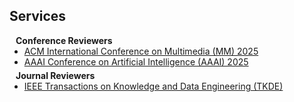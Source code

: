 ## Services

<h4 style="margin:0 10px 0;">Conference Reviewers</h4>

<ul style="margin:0 0 5px;">
   <li><a href="https://acmmm2025.org/"><autocolor>ACM International Conference on Multimedia (MM) 2025</autocolor></a></li>
   <li><a href="https://aaai.org/conference/aaai/aaai-25/"><autocolor>AAAI Conference on Artificial Intelligence (AAAI) 2025</autocolor></a></li>
</ul>

<h4 style="margin:0 10px 0;">Journal Reviewers</h4>

<ul style="margin:0 0 20px;">
  <li><a href="https://dl.acm.org/journal/ieeecs_tkde"><autocolor>IEEE Transactions on Knowledge and Data Engineering &#40;TKDE&#41;</autocolor></a></li>
</ul>